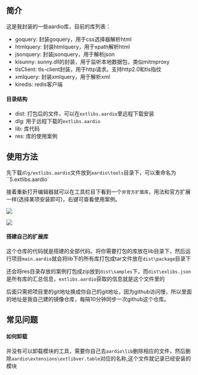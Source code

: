 ## 简介

这是我封装的一些aardio库，目前的库列表：

- goquery: 封装goquery，用于css选择器解析html
- htmlquery: 封装htmlquery，用于xpath解析html
- jsonquery: 封装jsonquery，用于解析json
- kisunny: sunny.dll的封装，用于监听本地数据包，类似mitmproxy
- tlsClient: tls-client封装，用于http请求。支持http2.0和tls指纹
- xmlquery: 封装xmlquery，用于解析xml
- kiredis: redis客户端

#### 目录结构

- dist: 打包后的文件，可以在`extlibs.aardio`里远程下载安装
- dlg: 用于远程下载的`extlibs.aardio`
- lib: 库代码
- res: 库的使用案例

## 使用方法

先下载`dlg/extlibs.aardio`文件放到`aardio\tools`目录下，可以重命名为``5.extlibs.aardio`

接着重新打开编辑器就可以在工具栏目下看到一个`非官方扩展库`，用法和官方扩展一样(选择某项安装即可)，右键可查看使用案例。

![](http://cdn.ikanade.cn/1711437791902.png)

![](http://cdn.ikanade.cn/1711437840616.png)

#### 搭建自己的扩展库

这个仓库的代码就是搭建的全部代码。将你需要打包的库放在lib目录下，然后运行项目`main.aardio`就会将lib下的所有库打包成tar文件放在`dist\package`目录下

还会将res目录存放的案例打包成zip放到`dist\samples`下，而`dist\exlibs.json`是所有库的汇总信息，`extlibs.aardio`获取的信息就是这个文件里的

后面只需把项目里的git地址换成你自己的git地址，因为github访问慢，所以里面的地址是我自己建的镜像仓库，每隔10分钟同步一次github这个仓库。

## 常见问题

#### 如何卸载

并没有可以卸载模块的工具，需要你自己去`aardio\lib`删除相应的文件，然后删除`aardio\extensions\extlibver.table`对应的名称,这个文件就记录已经安装的模块

